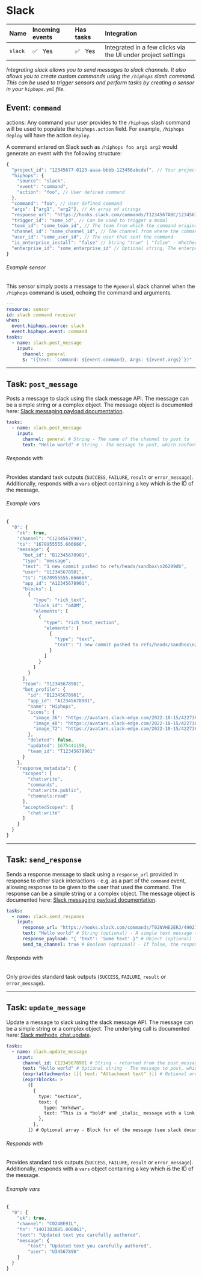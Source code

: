 # Slack

|Name|Incoming events|Has tasks|Integration|
|:-------|:-------|:-------|:-------|
|`slack`|:white_check_mark:&nbsp;&nbsp;&nbsp;Yes|:white_check_mark:&nbsp;&nbsp;&nbsp;Yes|Integrated in a few clicks via the UI under project settings|

_Integrating slack allows you to send messages to slack channels. It also allows you to create custom commands using the `/hiphops` slash command. This can be used to trigger sensors and perform tasks by creating a sensor in your `hiphops.yml` file._

## Event: `command`

actions: Any command your user provides to the `/hiphops` slash command will be used to populate the `hiphops.action` field.
For example, `/hiphops deploy` will have the action `deploy`.

A command entered on Slack such as `/hiphops foo arg1 arg2` would generate an event with the following structure:

```js
{
  "project_id": "12345677-0123-aaaa-bbbb-123456abcdef", // Your project's UUID
  "hiphops": {
    "source": "slack",
    "event": "command",
    "action": "foo", // User defined command
  },
  "command": "foo", // User defined command
  "args": ["arg1", "arg2"], // An array of strings
  "response_url": "https://hooks.slack.com/commands/T1234567ABC/12345678912345/T123abcDEF1234567", // A time limited URL to respond to message directly
  "trigger_id": "some_id", // Can be used to trigger a modal
  "team_id": "some_team_id", // The team from which the command originated
  "channel_id": "some_channel_id", // The channel from where the command originated
  "user_id": "some_user_id", // The user that sent the command
  "is_enterprise_install": "false" // String "true" | "false" - Whether the slack instance is an enteprise install
  "enterprise_id": "some_enterprise_id" // Optional string, The enterprise ID if set
}
```

###### Example sensor

This sensor simply posts a message to the `#general` slack channel when the `/hiphops` command is used, echoing the command and arguments.

```yaml
---
resource: sensor
id: slack command receiver
when:
  event.hiphops.source: slack
  event.hiphops.event: command
tasks:
  - name: slack.post_message
    input:
      channel: general
      $: "({text: `Command: ${event.command}, Args: ${event.args}`})"
```

---

## Task: `post_message`

Posts a message to slack using the slack message API. The message can be a simple string or a complex object. The message object is documented here: [Slack messaging payload documentation](https://api.slack.com/reference/messaging/payload).

```yaml
tasks:
  - name: slack.post_message
    input:
      channel: general # String - The name of the channel to post to
      text: "Hello world" # String - The message to post, which conforms to the slack payload format
```

###### Responds with

Provides standard task outputs (`SUCCESS`, `FAILURE`, `result` or `error_message`).
Additionally, responds with a `vars` object containing a key which is the ID of the message.

###### Example vars

```js
{
  "0": {
    "ok": true,
    "channel": "C12345678901",
    "ts": "1678955555.666666",
    "message": {
      "bot_id": "B12345678901",
      "type": "message",
      "text": "1 new commit pushed to refs/heads/sandbox\n26209db",
      "user": "U12345678901",
      "ts": "1678955555.666666",
      "app_id": "A12345678901",
      "blocks": [
        {
          "type": "rich_text",
          "block_id": "oADM",
          "elements": [
            {
              "type": "rich_text_section",
              "elements": [
                {
                  "type": "text",
                  "text": "1 new commit pushed to refs/heads/sandbox\n26209db"
                }
              ]
            }
          ]
        }
      ],
      "team": "T12345678901",
      "bot_profile": {
        "id": "B12345678901",
        "app_id": "A12345678901",
        "name": "Hiphops",
        "icons": {
          "image_36": "https://avatars.slack-edge.com/2022-10-15/4227360167490_aa45faf3342d6ce1adf0_36.png",
          "image_48": "https://avatars.slack-edge.com/2022-10-15/4227360167490_aa45faf3342d6ce1adf0_48.png",
          "image_72": "https://avatars.slack-edge.com/2022-10-15/4227360167490_aa45faf3342d6ce1adf0_72.png"
        },
        "deleted": false,
        "updated": 1675441190,
        "team_id": "T12345678901"
      }
    },
    "response_metadata": {
      "scopes": [
        "chat:write",
        "commands",
        "chat:write.public",
        "channels:read"
      ],
      "acceptedScopes": [
        "chat:write"
      ]
    }
  }
}
```


---

## Task: `send_response`

Sends a response message to slack using a `response_url` provided in response to other slack interactions - e.g. as a part of the `command` event, allowing response to be given to the user that used the command. The response can be a simple string or a complex object. The message object is documented here: [Slack messaging payload documentation](https://api.slack.com/reference/messaging/payload).

```yaml
tasks:
  - name: slack.send_response
    input:
      response_url: "https://hooks.slack.com/commands/T02NVHE2ERJ/4902701257719/UNR6kqwSF5fCTH70RxWUe9M9" # String - The slack response URL to post to (will be valid for use 5 times, for 30 minutes from the time you receive it)
      text: "Hello world" # String (optional) - A simple text message to respond with (if not provided, `response_payload` must be provided)
      response_payload: "{ 'text': 'Some text' }" # Object (optional) - A complex object conforming to the Slack messaging format.
      send_to_channel: true # Boolean (optional) - If false, the response will be sent as an ephemeral response, only visible to the user being responded to. If true, it will be sent to the channel the original message is in. Defaults to false.
```

###### Responds with

Only provides standard task outputs (`SUCCESS`, `FAILURE`, `result` or `error_message`).


---

## Task: `update_message`

Update a message to slack using the slack message API. The message can be a simple string or a complex object. The underlying call is documented here: [Slack methods, chat.update](https://api.slack.com/methods/chat.update).

```yaml
tasks:
  - name: slack.update_message
    input:
      channel_id: C12345678901 # String - returned from the post_message task and accessed at `vars["0"].channel` where the `"0"` is the ID of the post_message task
      text: "Hello world" # Optional string - The message to post, which conforms to the slack payload format
      (expr)attachments: ([{ text: "Attachment text" }]) # Optional array - The message to post, which conforms to the slack payload format
      (expr)blocks: >
        ([
          {
            type: "section",
            text: {
              type: "mrkdwn",
              text: "This is a *bold* and _italic_ message with a link: <https://example.com|Example>",
            },
          },
        ]) # Optional array - Block for of the message (see slack documentation linked above)
```

###### Responds with

Provides standard task outputs (`SUCCESS`, `FAILURE`, `result` or `error_message`).
Additionally, responds with a `vars` object containing a key which is the ID of the message.

###### Example vars

```js
{
  "0": {
    "ok": true,
    "channel": "C024BE91L",
    "ts": "1401383885.000061",
    "text": "Updated text you carefully authored",
    "message": {
        "text": "Updated text you carefully authored",
        "user": "U34567890"
    }
  }
}
```

